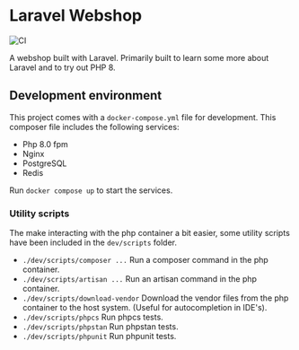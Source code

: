 # Laravel Webshop

![CI](https://github.com/melvinversluijs/webshop-laravel/actions/workflows/ci.yml/badge.svg)

A webshop built with Laravel. Primarily built to learn some more about Laravel and to try out PHP 8.

## Development environment

This project comes with a `docker-compose.yml` file for development. This composer file includes the following services:

- Php 8.0 fpm
- Nginx
- PostgreSQL
- Redis

Run `docker compose up` to start the services.

### Utility scripts

The make interacting with the php container a bit easier, some utility scripts have been included in the 
`dev/scripts` folder.

- `./dev/scripts/composer ...` Run a composer command in the php container.
- `./dev/scripts/artisan ...` Run an artisan command in the php container.
- `./dev/scripts/download-vendor` Download the vendor files from the php container to the host system. (Useful for 
  autocompletion in IDE's).
- `./dev/scripts/phpcs` Run phpcs tests.
- `./dev/scripts/phpstan` Run phpstan tests.
- `./dev/scripts/phpunit` Run phpunit tests.
